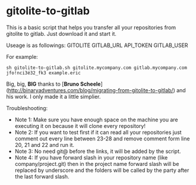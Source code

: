# gitolite-to-gitlab
This is a basic script that helps you transfer all your repositories from gitolite to gitlab. Just download it and start it. 

Useage is as followings:
GITOLITE GITLAB_URL API_TOKEN GITLAB_USER

For example: 
```
sh gitolite-to-gitlab.sh gitolite.mycompany.com gitlab.mycompany.com jfo!nci3é32_fk3 example.eric
```
Big, big, **BIG** thanks to [**Bruno Scheele**] (http://binaryadventures.com/blog/migrating-from-gitolite-to-gitlab/) and his work. I only made it a little simplier.

Troubleshooting:

* Note 1: Make sure you have enough space on the machine you are executing it on because it will clone every repository!
* Note 2: If you want to test first if it can read all your repositories just comment out every line between 23-28 and remove comment form line 20, 21 and 22 and run it.
* Note 3: No need git@ before the links, it will be added by the script.
* Note 4: If you have forward slash in your repository name (like company/project.git) then in the project name forward slash will be replaced by underscore and the folders will be called by the party after the last forward slash.



